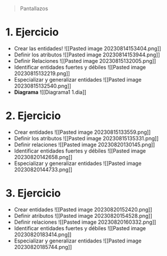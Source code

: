 > Pantallazos

# 1. Ejercicio
- Crear las entidades! ![[Pasted image 20230814153404.png]]
- Definir los atributos ![[Pasted image 20230814153944.png]]
- Definir Relaciones ![[Pasted image 20230815132005.png]]
- Identificar entidades fuertes y débiles ![[Pasted image 20230815132219.png]]
- Especializar y generalizar entidades ![[Pasted image 20230815132540.png]]
- **Diagrama** ![[Diagrama1 1.dia]]
# 2. Ejercicio
- Crear entidades ![[Pasted image 20230815133559.png]]
- Definir los atributos ![[Pasted image 20230815135331.png]]
- Definir relaciones ![[Pasted image 20230820130145.png]]
- Identificar entidades fuertes y débiles ![[Pasted image 20230820142658.png]]
- Especializar y generalizar entidades ![[Pasted image 20230820144733.png]]

# 3. Ejercicio
- Crear entidades ![[Pasted image 20230820152420.png]]
- Definir atributos ![[Pasted image 20230820154528.png]]
- Definir relaciones ![[Pasted image 20230820160332.png]]
- Identificar entidades fuertes y débiles ![[Pasted image 20230820183414.png]]
- Especializar y generalizar entidades ![[Pasted image 20230820185744.png]]